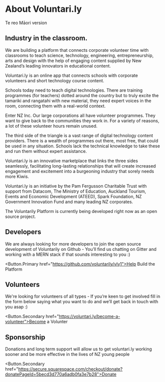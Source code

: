 # About Voluntari.ly

Te reo Māori version


## Industry in the classroom.

We are building a platform that connects corporate volunteer time with classrooms to teach science, technology, engineering, entrepreneurship, arts and design with the help of engaging content supplied by New Zealand’s leading innovators in educational content.

Voluntari.ly is an online app that connects schools with corporate volunteers and short technology course content. 

Schools today need to teach digital technologies. There are training programmes (for teachers) dotted around the country but to truly excite the tamariki and rangatahi with new material, they need expert voices in the room, connecting them with a real-world context. 

Enter NZ Inc. Our large corporations all have volunteer programmes. They want to give back to the communities they work in. For a variety of reasons, a lot of these volunteer hours remain unused.

The third side of the triangle is a vast range of digital technology content providers. There is a wealth of programmes out there, most free, that could be used in any situation. Schools lack the technical knowledge to take these and run them without expert assistance.

Voluntari.ly is an innovative marketplace that links the three sides seamlessly, facilitating long-lasting relationships that will create increased engagement and excitement into a burgeoning industry that sorely needs more Kiwis.

Voluntari.ly is an initiative by the Pam Fergusson Charitable Trust with support from Datacom, The Ministry of Education, Auckland Tourism, Events and Economic Development (ATEED), Spark Foundation, NZ Government Innovation Fund and many leading NZ corporates.

The Voluntarily Platform is currently being developed right now as an open source project.

## Developers 
We are always looking for more developers to join the open source development of Voluntarily on Github - You’ll find us chatting on Gitter and working with a MERN stack if that sounds interesting to you :)

<Button.Primary href="https://github.com/voluntarily/vly1">Help Build the Platform</Button>


## Volunteers 
We're looking for volunteers of all types - If you’re keen to get involved fill in the form below saying what you want to do and we’ll get back in touch with you asap :)

<Button.Secondary href="https://voluntari.ly/become-a-volunteer">Become a Volunter</Button>


## Sponsorship 
Donations and long term support will allow us to get voluntari.ly working sooner and be more effective in the lives of NZ young people

<Button.Secondary href="https://secure.squarespace.com/checkout/donate?donatePageId=5becd3d770a6adb0fa3e7b28">Donate</Button>




